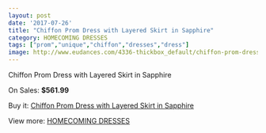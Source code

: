 ```yaml
---
layout: post
date: '2017-07-26'
title: "Chiffon Prom Dress with Layered Skirt in Sapphire"
category: HOMECOMING DRESSES
tags: ["prom","unique","chiffon","dresses","dress"]
image: http://www.eudances.com/4336-thickbox_default/chiffon-prom-dress-with-layered-skirt-in-sapphire.jpg
---
```

Chiffon Prom Dress with Layered Skirt in Sapphire

On Sales: **$561.99**
<a href="https://www.eudances.com/en/homecoming-dresses/1447-chiffon-prom-dress-with-layered-skirt-in-sapphire.html"><amp-img layout="responsive" width="600" height="600" src="//www.eudances.com/4336-thickbox_default/chiffon-prom-dress-with-layered-skirt-in-sapphire.jpg" alt="Chiffon Prom Dress with Layered Skirt in Sapphire 0" /></a>

Buy it: [Chiffon Prom Dress with Layered Skirt in Sapphire](https://www.eudances.com/en/homecoming-dresses/1447-chiffon-prom-dress-with-layered-skirt-in-sapphire.html "Chiffon Prom Dress with Layered Skirt in Sapphire")

View more: [HOMECOMING DRESSES](https://www.eudances.com/en/15-homecoming-dresses "HOMECOMING DRESSES")